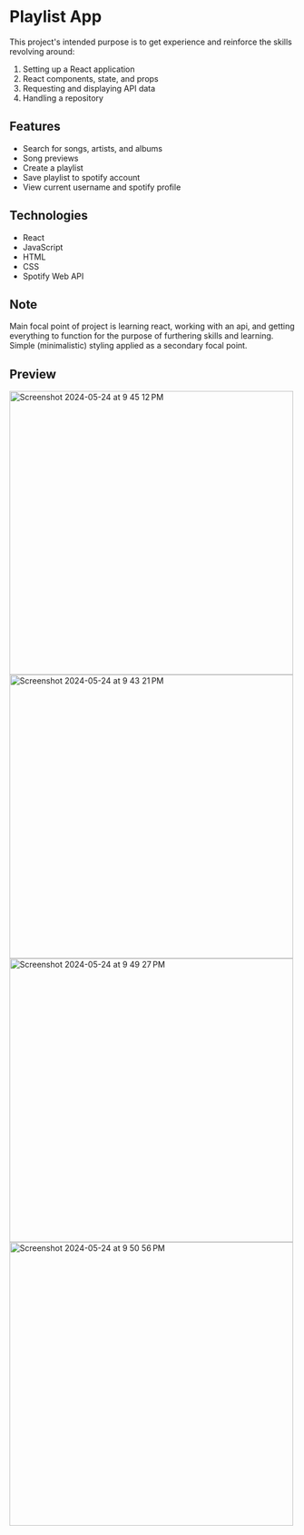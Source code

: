 # Playlist App  

This project's intended purpose is to get experience and reinforce the skills revolving around: 
1) Setting up a React application
2) React components, state, and props
3) Requesting and displaying API data
4) Handling a repository 



## Features
- Search for songs, artists, and albums
- Song previews
- Create a playlist
- Save playlist to spotify account
- View current username and spotify profile

## Technologies
- React
- JavaScript
- HTML
- CSS
- Spotify Web API

## Note
Main focal point of project is learning react, working with an api, and getting everything to function for the purpose of furthering skills and learning. Simple (minimalistic) styling applied as a secondary focal point. 

## Preview
<img width="500" alt="Screenshot 2024-05-24 at 9 45 12 PM" src="https://github.com/kelseywarren/Playlist-App/assets/157708983/bcf136b4-5145-4632-a0c4-eabe0537fedd">
<img width="500" alt="Screenshot 2024-05-24 at 9 43 21 PM" src="https://github.com/kelseywarren/Playlist-App/assets/157708983/e3e6cc04-e5d5-4efe-b507-0dbc381623ae">
<img width="500" alt="Screenshot 2024-05-24 at 9 49 27 PM" src="https://github.com/kelseywarren/Playlist-App/assets/157708983/dad022eb-4fe1-4926-9143-fe68013564fc">
<img width="500" alt="Screenshot 2024-05-24 at 9 50 56 PM" src="https://github.com/kelseywarren/Playlist-App/assets/157708983/709b58d7-4035-4a53-ad78-2c2d70ed7b0a">
